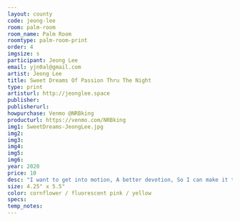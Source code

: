 ```yaml
---
layout: county 
code: jeong-lee
room: palm-room
room_name: Palm Room
roomtype: palm-room-print
order: 4
imgsize: s
participant: Jeong Lee
email: yjn0al@gmail.com
artist: Jeong Lee
title: Sweet Dreams Of Passion Thru The Night
type: print
artisturl: http://jeonglee.space
publisher: 
publisherurl: 
howpurchase: Venmo @NRBking
producturl: https://venmo.com/NRBking
img1: SweetDreams-JeongLee.jpg
img2: 
img3: 
img4: 
img5: 
img6: 
year: 2020
price: 10
desc: "I want to get into motion, A better devotion, So I can make it through the night, So the music is playin', You know what I'm saying, Now everything will be alright, Ola ola eh ola ola eh, Ola ola eh eh ola ola eh, Rhythm is a creation a better sensation, That will lead you through the night"
size: 4.25" x 5.5"
color: cornflower / fluorescent pink / yellow
specs: 
temp_notes: 
---
```

